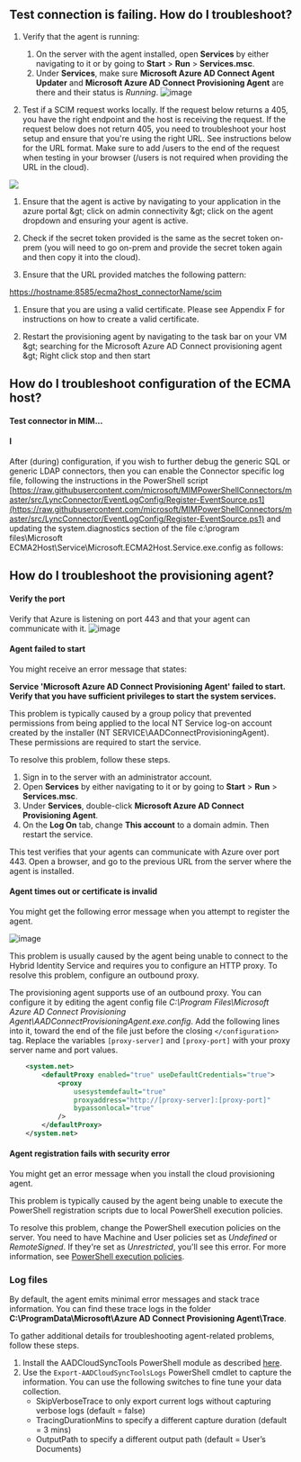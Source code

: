 ## Test connection is failing. How do I troubleshoot?

1. Verify that the agent is running:
   1. On the server with the agent installed, open **Services** by either navigating to it or by going to **Start** > **Run** > **Services.msc**.
   1. Under **Services**, make sure **Microsoft Azure AD Connect Agent Updater** and **Microsoft Azure AD Connect Provisioning Agent** are there and their status is *Running*.
![image](https://user-images.githubusercontent.com/36525136/110371325-ad8db500-8001-11eb-95b0-d1a1d1d8f3a3.png)


1. Test if a SCIM request works locally. If the request below returns a 405, you have the right endpoint and the host is receiving the request. If the request below does not return 405, you need to troubleshoot your host setup and ensure that you&#39;re using the right URL. See instructions below for the URL format. Make sure to add /users to the end of the request when testing in your browser (/users is not required when providing the URL in the cloud).

![](RackMultipart20210115-4-mlm6xl_html_33434b3df4c6f8ad.gif)

1. Ensure that the agent is active by navigating to your application in the azure portal \&gt; click on admin connectivity \&gt; click on the agent dropdown and ensuring your agent is active.

1. Check if the secret token provided is the same as the secret token on-prem (you will need to go on-prem and provide the secret token again and then copy it into the cloud).

1. Ensure that the URL provided matches the following pattern:

[https://hostname:8585/ecma2host\_connectorName/scim](https://hostname:8585/ecma2host_connectorName/scim)

1. Ensure that you are using a valid certificate. Please see Appendix F for instructions on how to create a valid certificate.

1. Restart the provisioning agent by navigating to the task bar on your VM \&gt; searching for the Microsoft Azure AD Connect provisioning agent \&gt; Right click stop and then start


## How do I troubleshoot configuration of the ECMA host? 
#### Test connector in MIM...

#### l
After (during) configuration, if you wish to further debug the generic SQL or generic LDAP connectors, then you can enable the Connector specific log file, following the instructions in the PowerShell script [https://raw.githubusercontent.com/microsoft/MIMPowerShellConnectors/master/src/LyncConnector/EventLogConfig/Register-EventSource.ps1](https://raw.githubusercontent.com/microsoft/MIMPowerShellConnectors/master/src/LyncConnector/EventLogConfig/Register-EventSource.ps1) and updating the system.diagnostics section of the file c:\program files\Microsoft ECMA2Host\Service\Microsoft.ECMA2Host.Service.exe.config as follows:

## How do I troubleshoot the provisioning agent?
#### Verify the port
Verify that Azure is listening on port 443 and that your agent can communicate with it.
![image](https://user-images.githubusercontent.com/36525136/110371023-44a63d00-8001-11eb-9dfc-83407452c991.png)


#### Agent failed to start

You might receive an error message that states:

**Service 'Microsoft Azure AD Connect Provisioning Agent' failed to start. Verify that you have sufficient privileges to start the system services.** 

This problem is typically caused by a group policy that prevented permissions from being applied to the local NT Service log-on account created by the installer (NT SERVICE\AADConnectProvisioningAgent). These permissions are required to start the service.

To resolve this problem, follow these steps.

1. Sign in to the server with an administrator account.
1. Open **Services** by either navigating to it or by going to **Start** > **Run** > **Services.msc**.
1. Under **Services**, double-click **Microsoft Azure AD Connect Provisioning Agent**.
1. On the **Log On** tab, change **This account** to a domain admin. Then restart the service. 

This test verifies that your agents can communicate with Azure over port 443. Open a browser, and go to the previous URL from the server where the agent is installed.

#### Agent times out or certificate is invalid

You might get the following error message when you attempt to register the agent.

![image](https://user-images.githubusercontent.com/36525136/110371601-0eb58880-8002-11eb-8594-bb95ce2ebf92.png)

This problem is usually caused by the agent being unable to connect to the Hybrid Identity Service and requires you to configure an HTTP proxy. To resolve this problem, configure an outbound proxy. 

The provisioning agent supports use of an outbound proxy. You can configure it by editing the agent config file *C:\Program Files\Microsoft Azure AD Connect Provisioning Agent\AADConnectProvisioningAgent.exe.config*.
Add the following lines into it, toward the end of the file just before the closing `</configuration>` tag.
Replace the variables `[proxy-server]` and `[proxy-port]` with your proxy server name and port values.

```xml
    <system.net>
        <defaultProxy enabled="true" useDefaultCredentials="true">
            <proxy
                usesystemdefault="true"
                proxyaddress="http://[proxy-server]:[proxy-port]"
                bypassonlocal="true"
            />
        </defaultProxy>
    </system.net>
```
#### Agent registration fails with security error

You might get an error message when you install the cloud provisioning agent.

This problem is typically caused by the agent being unable to execute the PowerShell registration scripts due to local PowerShell execution policies.

To resolve this problem, change the PowerShell execution policies on the server. You need to have Machine and User policies set as *Undefined* or *RemoteSigned*. If they're set as *Unrestricted*, you'll see this error. For more information, see [PowerShell execution policies](/powershell/module/microsoft.powershell.core/about/about_execution_policies?view=powershell-6). 

### Log files

By default, the agent emits minimal error messages and stack trace information. You can find these trace logs in the folder **C:\ProgramData\Microsoft\Azure AD Connect Provisioning Agent\Trace**.

To gather additional details for troubleshooting agent-related problems, follow these steps.

1.  Install the AADCloudSyncTools PowerShell module as described [here](reference-powershell.md#install-the-aadcloudsynctools-powershell-module).
2. Use the `Export-AADCloudSyncToolsLogs` PowerShell cmdlet to capture the information.  You can use the following switches to fine tune your data collection.
      - SkipVerboseTrace to only export current logs without capturing verbose logs (default = false)
      - TracingDurationMins to specify a different capture duration (default = 3 mins)
      - OutputPath to specify a different output path (default = User’s Documents)


